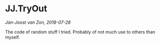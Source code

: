 # JJ.TryOut

*Jan-Joost van Zon, 2018-07-28*

The code of random stuff I tried. Probably of not much use to others than myself.